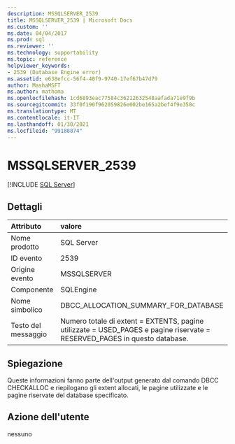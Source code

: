 ```yaml
---
description: MSSQLSERVER_2539
title: MSSQLSERVER_2539 | Microsoft Docs
ms.custom: ''
ms.date: 04/04/2017
ms.prod: sql
ms.reviewer: ''
ms.technology: supportability
ms.topic: reference
helpviewer_keywords:
- 2539 (Database Engine error)
ms.assetid: e638efcc-56f4-40f9-9740-17ef67b47d79
author: MashaMSFT
ms.author: mathoma
ms.openlocfilehash: 1cd6893eac77584c36212632548aafada71e9f9b
ms.sourcegitcommit: 33f0f190f962059826e002be165a2bef4f9e350c
ms.translationtype: MT
ms.contentlocale: it-IT
ms.lasthandoff: 01/30/2021
ms.locfileid: "99188874"
---
```

# <a name="mssqlserver_2539"></a>MSSQLSERVER_2539
 [!INCLUDE [SQL Server](../../includes/applies-to-version/sqlserver.md)]
  
## <a name="details"></a>Dettagli  
  
| Attributo | valore |  
| :-------- | :---- |  
|Nome prodotto|SQL Server|  
|ID evento|2539|  
|Origine evento|MSSQLSERVER|  
|Componente|SQLEngine|  
|Nome simbolico|DBCC_ALLOCATION_SUMMARY_FOR_DATABASE|  
|Testo del messaggio|Numero totale di extent = EXTENTS, pagine utilizzate = USED_PAGES e pagine riservate = RESERVED_PAGES in questo database.|  
  
## <a name="explanation"></a>Spiegazione  
Queste informazioni fanno parte dell'output generato dal comando DBCC CHECKALLOC e riepilogano gli extent allocati, le pagine utilizzate e le pagine riservate del database specificato.  
  
## <a name="user-action"></a>Azione dell'utente  
nessuno  
  
